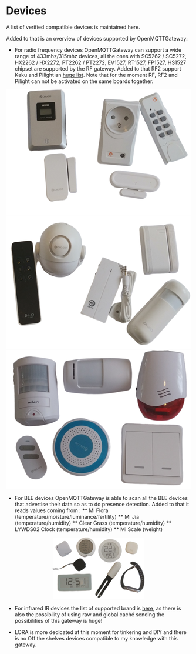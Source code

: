 # Devices
A list of verified compatible devices is maintained here.

Added to that is an overview of devices supported by OpenMQTTGateway:
* For radio frequency devices OpenMQTTGateway can support a wide range of 433mhz/315mhz devices, all the ones with SC5262 / SC5272, HX2262 / HX2272, PT2262 / PT2272, EV1527, RT1527, FP1527, HS1527 chipset  are supported by the RF gateway. Added to that RF2 support Kaku and Pilight an [huge list](https://wiki.pilight.org/devices). Note that for the moment RF, RF2 and Pilight can not be activated on the same boards together.

![boards](../img/OpenMQTTGateway_devices_rf1.png ':size=250%')
![boards](../img/OpenMQTTGateway_devices_rf2.png ':size=250%')
![boards](../img/OpenMQTTGateway_devices_rf3.png ':size=250%')

* For BLE devices OpenMQTTGateway is able to scan all the BLE devices that advertise their data so as to do presence detection. Added to that it reads values coming from :
** Mi Flora (temperature/moisture/luminance/fertility)
** Mi Jia (temperature/humidity)
** Clear Grass (temperature/humidity)
** LYWDS02 Clock (temperature/humidity)
** Mi Scale (weight)

<p align="center">
    <img alt="compatible devices" src="img/OpenMQTTGateway_devices_ble.png" width=250>
</p>

* For infrared IR devices the list of supported brand is [here](https://github.com/1technophile/OpenMQTTGateway/blob/d2dd6138558909b71cc44f69665340247bd5f356/main/config_IR.h#L52), as there is also the possibility of using raw and global caché sending the possibilities of this gateway is huge!

* LORA is more dedicated at this moment for tinkering and DIY and there is no Off the shelves devices compatible to my knowledge with this gateway.
